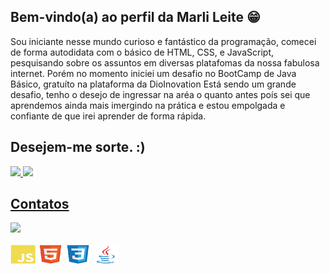 ## Bem-vindo(a) ao perfil da Marli Leite 😁

 Sou iniciante nesse mundo curioso e fantástico da programação, comecei de forma autodidata com o básico de HTML, CSS, e JavaScript,
 pesquisando sobre os assuntos em diversas platafomas da nossa fabulosa internet.
 Porém no momento iniciei um desafio no BootCamp de Java Básico, gratuíto na plataforma da DioInovation
 Está sendo um grande desafio, tenho o desejo de ingressar na aréa o quanto antes poís sei que aprendemos ainda mais imergindo na prática e 
 estou empolgada e confiante de que irei aprender de forma rápida.

## Desejem-me sorte. :)

 <div>
   <a href="https://github.com/marli-leite">
   <img height="180em" src="https://github-readme-stats.vercel.app/api?username=marli-leite&show_icons=true&theme=tokyonight&include_all_commits=true&count_private=true"/>
   <img height="180em" src="https://github-readme-stats.vercel.app/api/top-langs/?username=marli-leite&layout=compact&langs_count=6&theme=tokyonight"/>
</div>

## Contatos

<div>
 <a href="https://www.linkedin.com/in/marlileite" target="_blank"><img src="https://img.shields.io/badge/-LinkedIn-%230077B5?style=for-the-badge&logo=linkedin&logoColor=white" target-"blank"></a>
  
</div>
    
<div style="display: inline_block"><br>
  <img align="center" alt="Js" height="30" width="40" src="https://raw.githubusercontent.com/devicons/devicon/master/icons/javascript/javascript-plain.svg">
  <img align="center" alt="HTML" height="30" width="40" src="https://raw.githubusercontent.com/devicons/devicon/master/icons/html5/html5-original.svg">
  <img align="center" alt="CSS" height="30" width="40" src="https://raw.githubusercontent.com/devicons/devicon/master/icons/css3/css3-original.svg">
  <img align="center" alt="java" height="30" width="40" src="https://raw.githubusercontent.com/devicons/devicon/master/icons/java/java-original.svg">
</div>

<br>
